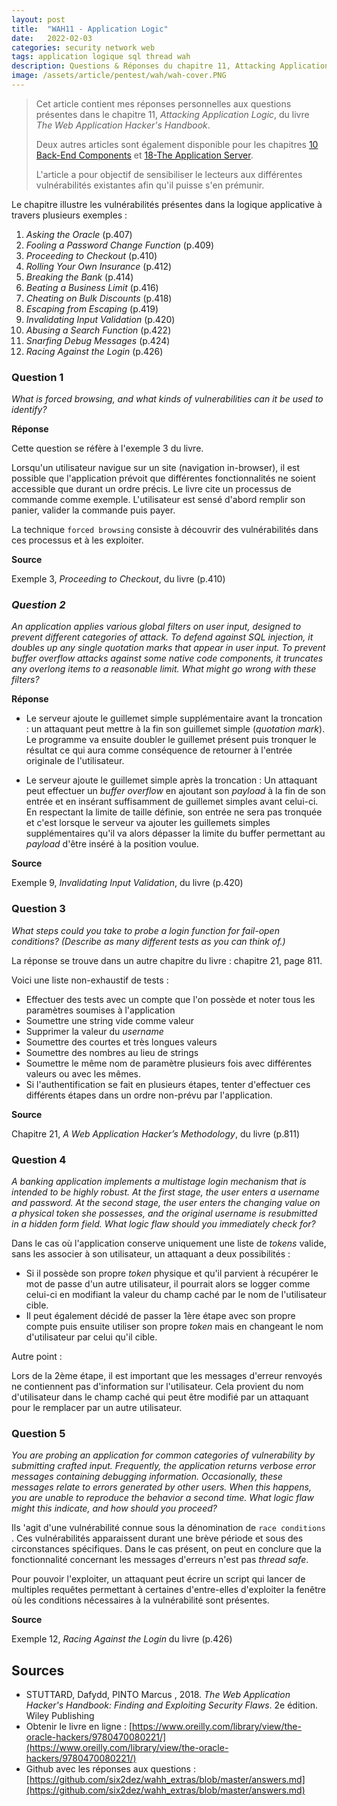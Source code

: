 ```yaml
---
layout: post
title:  "WAH11 - Application Logic"
date:   2022-02-03
categories: security network web
tags: application logique sql thread wah
description: Questions & Réponses du chapitre 11, Attacking Application Logic, du livre The Web Application Hacker's Handbook
image: /assets/article/pentest/wah/wah-cover.PNG
---
```


> Cet article contient mes réponses personnelles aux questions présentes dans le chapitre 11, *Attacking Application Logic*, du livre *The Web Application Hacker's Handbook*.
>
> Deux autres articles sont également disponible pour les chapitres [10 Back-End Components](https://rya-sge.github.io/access-denied/2022/02/03/wah-backend-components/) et [18-The Application Server](https://rya-sge.github.io/access-denied/2022/02/03/wah-application-server/).
>
> L'article a pour objectif de sensibiliser le lecteurs aux différentes vulnérabilités existantes afin qu'il puisse s'en prémunir.

Le chapitre illustre les vulnérabilités présentes dans la logique applicative à travers plusieurs exemples :

1. *Asking the Oracle* (p.407)
2. *Fooling a Password Change Function* (p.409)
3. *Proceeding to Checkout* (p.410)
4. *Rolling Your Own Insurance* (p.412)
5. *Breaking the Bank* (p.414)
6. *Beating a Business Limit* (p.416)
7. *Cheating on Bulk Discounts* (p.418)
8. *Escaping from Escaping* (p.419)
9. *Invalidating Input Validation* (p.420)
10. *Abusing a Search Function* (p.422)
11. *Snarfing Debug Messages* (p.424)
12. *Racing Against the Login* (p.426)

### Question 1

*What is forced browsing, and what kinds of vulnerabilities can it be used*
*to identify?*

**Réponse**

Cette question se réfère à l'exemple 3 du livre.

Lorsqu'un utilisateur navigue sur un site (navigation in-browser), il est possible que l'application prévoit que différentes fonctionnalités ne soient accessible que durant un ordre précis. Le livre cite un processus de commande comme exemple. L'utilisateur est sensé d'abord remplir son panier, valider la commande puis payer.

La technique `forced browsing` consiste à découvrir des vulnérabilités dans ces processus et à les exploiter.

**Source** 

Exemple 3, *Proceeding to Checkout*, du livre (p.410)

### *Question 2*

*An application applies various global filters on user input, designed to*
*prevent different categories of attack. To defend against SQL injection,*
*it doubles up any single quotation marks that appear in user input. To*
*prevent buffer overflow attacks against some native code components, it*
*truncates any overlong items to a reasonable limit.*
*What might go wrong with these filters?*

**Réponse**

- Le serveur ajoute le guillemet simple  supplémentaire avant la troncation : un attaquant peut mettre à la fin son guillemet simple (*quotation mark*). Le programme va ensuite doubler le guillemet présent puis tronquer le résultat ce qui aura comme conséquence de retourner à l'entrée originale de l'utilisateur.

- Le serveur ajoute le guillemet simple après la troncation : Un attaquant peut effectuer un *buffer overflow* en ajoutant son *payload* à la fin de son entrée et en insérant suffisamment de guillemet simples avant celui-ci. En respectant la limite de taille définie, son entrée ne sera pas tronquée et c'est lorsque le serveur va ajouter les guillemets simples supplémentaires qu'il va alors dépasser la limite du buffer permettant au *payload* d'être inséré à la position voulue.



**Source** 

Exemple 9, *Invalidating Input Validation*, du livre (p.420)

### Question 3

*What steps could you take to probe a login function for fail-open conditions?*
*(Describe as many different tests as you can think of.)*

La réponse se trouve dans un autre chapitre du livre : chapitre 21, page 811.

Voici une liste non-exhaustif de tests :

- Effectuer des tests avec un compte que l'on possède et noter tous les paramètres soumises à l'application
- Soumettre une string vide comme valeur
- Supprimer la valeur du *username*
- Soumettre des courtes et très longues valeurs
- Soumettre des nombres au lieu de strings
- Soumettre le même nom de paramètre plusieurs fois avec différentes valeurs ou avec les mêmes.
- Si l'authentification se fait en plusieurs étapes, tenter d'effectuer ces différents étapes dans un ordre non-prévu par l'application.

**Source** 

Chapitre 21, *A Web Application Hacker’s Methodology*, du livre (p.811)

### Question 4

*A banking application implements a multistage login mechanism that is*
*intended to be highly robust. At the first stage, the user enters a username*
*and password. At the second stage, the user enters the changing value on*
*a physical token she possesses, and the original username is resubmitted*
*in a hidden form field.*
*What logic flaw should you immediately check for?*

Dans le cas où l'application conserve uniquement une liste de *tokens* valide, sans les associer à son utilisateur, un attaquant a deux possibilités :

- Si il possède son propre *token* physique et qu'il parvient à récupérer le mot de passe d'un autre utilisateur, il pourrait alors se logger comme celui-ci en modifiant la valeur du champ caché par le nom de l'utilisateur cible.
-  Il peut également décidé de passer la 1ère étape avec son propre compte puis ensuite utiliser son propre *token* mais en changeant le nom d'utilisateur par celui qu'il cible.

Autre point :

Lors de la 2ème étape, il est important que les messages d'erreur renvoyés ne contiennent pas d'information sur l'utilisateur. Cela provient du nom d'utilisateur dans le champ caché qui peut être modifié par un attaquant pour le remplacer par un autre utilisateur.



### Question 5

*You are probing an application for common categories of vulnerability*
*by submitting crafted input. Frequently, the application returns verbose*
*error messages containing debugging information. Occasionally, these*
*messages relate to errors generated by other users. When this happens,*
*you are unable to reproduce the behavior a second time. What logic flaw*
*might this indicate, and how should you proceed?*

Ils 'agit d'une vulnérabilité connue sous la dénomination de `race conditions` . Ces vulnérabilités apparaissent durant une brève période et sous des circonstances spécifiques. Dans le cas présent, on peut en conclure que la fonctionnalité concernant les messages d'erreurs n'est pas *thread safe*.

Pour pouvoir l'exploiter, un attaquant peut écrire un script qui lancer de multiples requêtes permettant à certaines d'entre-elles d'exploiter la fenêtre où les conditions nécessaires à la vulnérabilité sont présentes.

**Source** 

Exemple 12, *Racing Against the Login* du livre (p.426)

## Sources

- STUTTARD, Dafydd, PINTO Marcus , 2018. *The Web Application Hacker's Handbook: Finding and Exploiting Security Flaws*. 2e édition. Wiley Publishing
- Obtenir  le livre en ligne : [https://www.oreilly.com/library/view/the-oracle-hackers/9780470080221/](https://www.oreilly.com/library/view/the-oracle-hackers/9780470080221/)
- Github avec les réponses aux questions : [https://github.com/six2dez/wahh_extras/blob/master/answers.md](https://github.com/six2dez/wahh_extras/blob/master/answers.md)